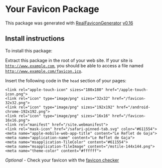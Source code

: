 # Your Favicon Package

This package was generated with [RealFaviconGenerator](https://realfavicongenerator.net/) [v0.16](https://realfavicongenerator.net/change_log#v0.16)

## Install instructions

To install this package:

Extract this package in the root of your web site. If your site is <code>http://www.example.com</code>, you should be able to access a file named <code>http://www.example.com/favicon.ico</code>.

Insert the following code in the `head` section of your pages:

    <link rel="apple-touch-icon" sizes="180x180" href="/apple-touch-icon.png">
    <link rel="icon" type="image/png" sizes="32x32" href="/favicon-32x32.png">
    <link rel="icon" type="image/png" sizes="192x192" href="/android-chrome-192x192.png">
    <link rel="icon" type="image/png" sizes="16x16" href="/favicon-16x16.png">
    <link rel="manifest" href="/site.webmanifest">
    <link rel="mask-icon" href="/safari-pinned-tab.svg" color="#611554">
    <meta name="apple-mobile-web-app-title" content="Le Reflet de Gaja">
    <meta name="application-name" content="Le Reflet de Gaja">
    <meta name="msapplication-TileColor" content="#611554">
    <meta name="msapplication-TileImage" content="/mstile-144x144.png">
    <meta name="theme-color" content="#ffffff">

_Optional_ - Check your favicon with the [favicon checker](https://realfavicongenerator.net/favicon_checker)

